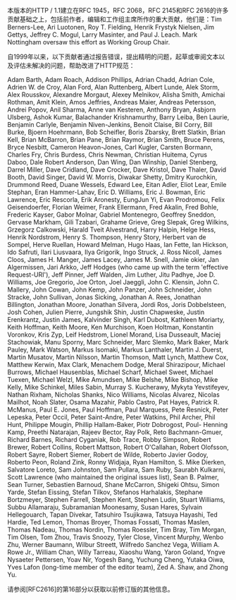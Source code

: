 本版本的HTTP / 1.1建立在RFC 1945，RFC 2068，RFC 2145和RFC 2616的许多贡献基础之上，包括前作者，编辑和工作组主席所作的重大贡献，他们是：Tim Berners-Lee, Ari Luotonen, Roy T. Fielding,   Henrik Frystyk Nielsen, Jim Gettys, Jeffrey C. Mogul, Larry Masinter,   and Paul J. Leach.  Mark Nottingham oversaw this effort as Working   Group Chair.

自1999年以来，以下贡献者通过报告错误，提出精明的问题，起草或审阅文本以及评估未解决的问题，帮助改进了HTTP规范：

Adam Barth, Adam Roach, Addison Phillips, Adrian Chadd, Adrian Cole, Adrien W. de Croy, Alan Ford, Alan Ruttenberg, Albert Lunde, Alek Storm, Alex Rousskov, Alexandre Morgaut, Alexey Melnikov, Alisha Smith, Amichai Rothman, Amit Klein, Amos Jeffries, Andreas Maier, Andreas Petersson, Andrei Popov, Anil Sharma, Anne van Kesteren, Anthony Bryan, Asbjorn Ulsberg, Ashok Kumar, Balachander Krishnamurthy, Barry Leiba, Ben Laurie, Benjamin Carlyle, Benjamin Niven-Jenkins, Benoit Claise, Bil Corry, Bill Burke, Bjoern Hoehrmann, Bob Scheifler, Boris Zbarsky, Brett Slatkin, Brian Kell, Brian McBarron, Brian Pane, Brian Raymor, Brian Smith, Bruce Perens, Bryce Nesbitt, Cameron Heavon-Jones, Carl Kugler, Carsten Bormann, Charles Fry, Chris Burdess, Chris Newman, Christian Huitema, Cyrus Daboo, Dale Robert Anderson, Dan Wing, Dan Winship, Daniel Stenberg, Darrel Miller, Dave Cridland, Dave Crocker, Dave Kristol, Dave Thaler, David Booth, David Singer, David W. Morris, Diwakar Shetty, Dmitry Kurochkin, Drummond Reed, Duane Wessels, Edward Lee, Eitan Adler, Eliot Lear, Emile Stephan, Eran Hammer-Lahav, Eric D. Williams, Eric J. Bowman, Eric Lawrence, Eric Rescorla, Erik Aronesty, EungJun Yi, Evan Prodromou, Felix Geisendoerfer, Florian Weimer, Frank Ellermann, Fred Akalin, Fred Bohle, Frederic Kayser, Gabor Molnar, Gabriel Montenegro, Geoffrey Sneddon, Gervase Markham, Gili Tzabari, Grahame Grieve, Greg Slepak, Greg Wilkins, Grzegorz Calkowski, Harald Tveit Alvestrand, Harry Halpin, Helge Hess, Henrik Nordstrom, Henry S. Thompson, Henry Story, Herbert van de Sompel, Herve Ruellan, Howard Melman, Hugo Haas, Ian Fette, Ian Hickson, Ido Safruti, Ilari Liusvaara, Ilya Grigorik, Ingo Struck, J. Ross Nicoll, James Cloos, James H. Manger, James Lacey, James M. Snell, Jamie okier, Jan Algermissen, Jari Arkko, Jeff Hodges (who came up with the term 'effective Request-URI'), Jeff Pinner, Jeff Walden, Jim Luther, Jitu Padhye, Joe D. Williams, Joe Gregorio, Joe Orton, Joel Jaeggli, John C. Klensin, John C. Mallery, John Cowan, John Kemp, John Panzer, John Schneider, John Stracke, John Sullivan, Jonas Sicking, Jonathan A. Rees, Jonathan Billington, Jonathan Moore, Jonathan Silvera, Jordi Ros, Joris Dobbelsteen, Josh Cohen, Julien Pierre, Jungshik Shin, Justin Chapweske, Justin Erenkrantz, Justin James, Kalvinder Singh, Karl Dubost, Kathleen Moriarty, Keith Hoffman, Keith Moore, Ken Murchison, Koen Holtman, Konstantin Voronkov, Kris Zyp, Leif Hedstrom, Lionel Morand, Lisa Dusseault, Maciej Stachowiak, Manu Sporny, Marc Schneider, Marc Slemko, Mark Baker, Mark Pauley, Mark Watson, Markus Isomaki, Markus Lanthaler, Martin J. Duerst, Martin Musatov, Martin Nilsson, Martin Thomson, Matt Lynch, Matthew Cox, Matthew Kerwin, Max Clark, Menachem Dodge, Meral Shirazipour, Michael Burrows, Michael Hausenblas, Michael Scharf, Michael Sweet, Michael Tuexen, Michael Welzl, Mike Amundsen, Mike Belshe, Mike Bishop, Mike Kelly, Mike Schinkel, Miles Sabin, Murray S. Kucherawy, Mykyta Yevstifeyev, Nathan Rixham, Nicholas Shanks, Nico Williams, Nicolas Alvarez, Nicolas Mailhot, Noah Slater, Osama Mazahir, Pablo Castro, Pat Hayes, Patrick R. McManus, Paul E. Jones, Paul Hoffman, Paul Marquess, Pete Resnick, Peter Lepeska, Peter Occil, Peter Saint-Andre, Peter Watkins, Phil Archer, Phil Hunt, Philippe Mougin, Phillip Hallam-Baker, Piotr Dobrogost, Poul- Henning Kamp, Preethi Natarajan, Rajeev Bector, Ray Polk, Reto Bachmann-Gmuer, Richard Barnes, Richard Cyganiak, Rob Trace, Robby Simpson, Robert Brewer, Robert Collins, Robert Mattson, Robert O'Callahan, Robert Olofsson, Robert Sayre, Robert Siemer, Robert de Wilde, Roberto Javier Godoy, Roberto Peon, Roland Zink, Ronny Widjaja, Ryan Hamilton, S. Mike Dierken, Salvatore Loreto, Sam Johnston, Sam Pullara, Sam Ruby, Saurabh Kulkarni, Scott Lawrence (who maintained the original issues list), Sean B. Palmer, Sean Turner, Sebastien Barnoud, Shane McCarron, Shigeki Ohtsu, Simon Yarde, Stefan Eissing, Stefan Tilkov, Stefanos Harhalakis, Stephane Bortzmeyer, Stephen Farrell, Stephen Kent, Stephen Ludin, Stuart Williams, Subbu Allamaraju, Subramanian Moonesamy, Susan Hares, Sylvain Hellegouarch, Tapan Divekar, Tatsuhiro Tsujikawa, Tatsuya Hayashi, Ted Hardie, Ted Lemon, Thomas Broyer, Thomas Fossati, Thomas Maslen, Thomas Nadeau, Thomas Nordin, Thomas Roessler, Tim Bray, Tim Morgan, Tim Olsen, Tom Zhou, Travis Snoozy, Tyler Close, Vincent Murphy, Wenbo Zhu, Werner Baumann, Wilbur Streett, Wilfredo Sanchez Vega, William A. Rowe Jr., William Chan, Willy Tarreau, Xiaoshu Wang, Yaron Goland, Yngve Nysaeter Pettersen, Yoav Nir, Yogesh Bang, Yuchung Cheng, Yutaka Oiwa, Yves Lafon (long-time member of the editor team), Zed A. Shaw, and Zhong Yu.

请参阅[RFC2616]的第16部分以获取以前修订版的其他信息。